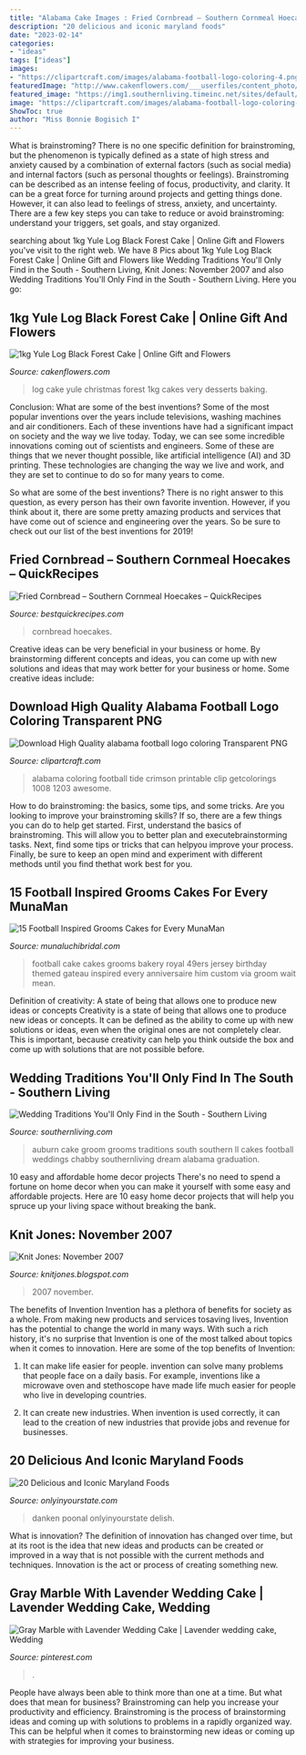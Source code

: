 ```yaml
---
title: "Alabama Cake Images : Fried Cornbread – Southern Cornmeal Hoecakes – Quickrecipes"
description: "20 delicious and iconic maryland foods"
date: "2023-02-14"
categories:
- "ideas"
tags: ["ideas"]
images:
- "https://clipartcraft.com/images/alabama-football-logo-coloring-4.png"
featuredImage: "http://www.cakenflowers.com/___userfiles/content_photo/1281.jpg"
featured_image: "https://img1.southernliving.timeinc.net/sites/default/files/styles/responsive_etr_gallery_desktop_portrait/public/image/2017/06/main/auburn-cake.jpg?itok=DJmdWC-w"
image: "https://clipartcraft.com/images/alabama-football-logo-coloring-4.png"
ShowToc: true
author: "Miss Bonnie Bogisich I"
---
```



What is brainstroming?
There is no one specific definition for brainstroming, but the phenomenon is typically defined as a state of high stress and anxiety caused by a combination of external factors (such as social media) and internal factors (such as personal thoughts or feelings). Brainstroming can be described as an intense feeling of focus, productivity, and clarity. It can be a great force for turning around projects and getting things done. However, it can also lead to feelings of stress, anxiety, and uncertainty. There are a few key steps you can take to reduce or avoid brainstroming: understand your triggers, set goals, and stay organized.

	

		
searching about 1kg Yule Log Black Forest Cake | Online Gift and Flowers you've visit to the right web. We have 8 Pics about 1kg Yule Log Black Forest Cake | Online Gift and Flowers like Wedding Traditions You&#039;ll Only Find in the South - Southern Living, Knit Jones: November 2007 and also Wedding Traditions You&#039;ll Only Find in the South - Southern Living. Here you go:
		
    
## 1kg Yule Log Black Forest Cake | Online Gift And Flowers

<img loading=lazy src="http://www.cakenflowers.com/___userfiles/content_photo/1281.jpg" onerror="this.onerror=null;this.src='https://tse1.mm.bing.net/th?id=OIP.hdBM5-ETxAH-zAmmCt9BFgHaMC&amp;pid=15.1';" alt="1kg Yule Log Black Forest Cake | Online Gift and Flowers">

_Source: cakenflowers.com_

>log cake yule christmas forest 1kg cakes very desserts baking. 

	

Conclusion: What are some of the best inventions?
Some of the most popular inventions over the years include televisions, washing machines and air conditioners. Each of these inventions have had a significant impact on society and the way we live today. 
Today, we can see some incredible innovations coming out of scientists and engineers. Some of these are things that we never thought possible, like artificial intelligence (AI) and 3D printing. These technologies are changing the way we live and work, and they are set to continue to do so for many years to come. 

So what are some of the best inventions? There is no right answer to this question, as every person has their own favorite invention. However, if you think about it, there are some pretty amazing products and services that have come out of science and engineering over the years. So be sure to check out our list of the best inventions for 2019!

    
## Fried Cornbread – Southern Cornmeal Hoecakes – QuickRecipes

<img loading=lazy src="https://bestquickrecipes.com/wp-content/uploads/2018/03/123-3.jpg" onerror="this.onerror=null;this.src='https://tse3.mm.bing.net/th?id=OIP.fHiBYrh-mFnPwSeSuBdwEQHaGo&amp;pid=15.1';" alt="Fried Cornbread – Southern Cornmeal Hoecakes – QuickRecipes">

_Source: bestquickrecipes.com_

>cornbread hoecakes. 

	

Creative ideas can be very beneficial in your business or home. By brainstorming different concepts and ideas, you can come up with new solutions and ideas that may work better for your business or home. Some creative ideas include:

    
## Download High Quality Alabama Football Logo Coloring Transparent PNG

<img loading=lazy src="https://clipartcraft.com/images/alabama-football-logo-coloring-4.png" onerror="this.onerror=null;this.src='https://tse1.mm.bing.net/th?id=OIP.d60sTUpiMDeRZJK_PbCiMwHaGN&amp;pid=15.1';" alt="Download High Quality alabama football logo coloring Transparent PNG">

_Source: clipartcraft.com_

>alabama coloring football tide crimson printable clip getcolorings 1008 1203 awesome. 

	

How to do brainstroming: the basics, some tips, and some tricks.
Are you looking to improve your brainstroming skills? If so, there are a few things you can do to help get started. First, understand the basics of brainstroming. This will allow you to better plan and executebrainstorming tasks. Next, find some tips or tricks that can helpyou improve your process. Finally, be sure to keep an open mind and experiment with different methods until you find thethat work best for you.

    
## 15 Football Inspired Grooms Cakes For Every MunaMan

<img loading=lazy src="http://www.munaluchibridal.com/wp-content/uploads/2015/09/49ers_grooms_cake_royal_bakery.jpg" onerror="this.onerror=null;this.src='https://tse2.mm.bing.net/th?id=OIP.uKecl_VmaoWxSiKTURJu2wHaLJ&amp;pid=15.1';" alt="15 Football Inspired Grooms Cakes for Every MunaMan">

_Source: munaluchibridal.com_

>football cake cakes grooms bakery royal 49ers jersey birthday themed gateau inspired every anniversaire him custom via groom wait mean. 

	

Definition of creativity: A state of being that allows one to produce new ideas or concepts
Creativity is a state of being that allows one to produce new ideas or concepts. It can be defined as the ability to come up with new solutions or ideas, even when the original ones are not completely clear. This is important, because creativity can help you think outside the box and come up with solutions that are not possible before.

    
## Wedding Traditions You&#039;ll Only Find In The South - Southern Living

<img loading=lazy src="https://img1.southernliving.timeinc.net/sites/default/files/styles/responsive_etr_gallery_desktop_portrait/public/image/2017/06/main/auburn-cake.jpg?itok=DJmdWC-w" onerror="this.onerror=null;this.src='https://tse3.mm.bing.net/th?id=OIP.1KMFhaxZ0tMijk9ymzVXOwHaLH&amp;pid=15.1';" alt="Wedding Traditions You&#039;ll Only Find in the South - Southern Living">

_Source: southernliving.com_

>auburn cake groom grooms traditions south southern ll cakes football weddings chabby southernliving dream alabama graduation. 

	

10 easy and affordable home decor projects
There's no need to spend a fortune on home decor when you can make it yourself with some easy and affordable projects. Here are 10 easy home decor projects that will help you spruce up your living space without breaking the bank.

    
## Knit Jones: November 2007

<img loading=lazy src="http://bp1.blogger.com/_X5gvFBIH7fo/R0Istri7meI/AAAAAAAAAI8/cJe0Wlw1iWU/s320/IMG_0685.JPG" onerror="this.onerror=null;this.src='https://tse4.mm.bing.net/th?id=OIP.iN1vwicqlht1fK9gX7iqmAAAAA&amp;pid=15.1';" alt="Knit Jones: November 2007">

_Source: knitjones.blogspot.com_

>2007 november. 

	

The benefits of Invention
Invention has a plethora of benefits for society as a whole. From making new products and services tosaving lives, Invention has the potential to change the world in many ways. With such a rich history, it's no surprise that Invention is one of the most talked about topics when it comes to innovation. Here are some of the top benefits of Invention: 
1. It can make life easier for people. invention can solve many problems that people face on a daily basis. For example, inventions like a microwave oven and stethoscope have made life much easier for people who live in developing countries.

2. It can create new industries. When invention is used correctly, it can lead to the creation of new industries that provide jobs and revenue for businesses.

    
## 20 Delicious And Iconic Maryland Foods

<img loading=lazy src="https://cdn.onlyinyourstate.com/wp-content/uploads/2016/03/cake.jpg" onerror="this.onerror=null;this.src='https://tse2.mm.bing.net/th?id=OIP.REfmGaD8uG3GDiV_g76HkQHaGd&amp;pid=15.1';" alt="20 Delicious and Iconic Maryland Foods">

_Source: onlyinyourstate.com_

>danken poonal onlyinyourstate delish. 

	

What is innovation?
The definition of innovation has changed over time, but at its root is the idea that new ideas and products can be created or improved in a way that is not possible with the current methods and techniques. Innovation is the act or process of creating something new.

    
## Gray Marble With Lavender Wedding Cake | Lavender Wedding Cake, Wedding

<img loading=lazy src="https://i.pinimg.com/originals/44/e6/2e/44e62edd519cc4f3256d3a2c5431bcea.jpg" onerror="this.onerror=null;this.src='https://tse1.mm.bing.net/th?id=OIP.2wDu8aa27aHFgMBohFG3QwHaLI&amp;pid=15.1';" alt="Gray Marble with Lavender Wedding Cake | Lavender wedding cake, Wedding">

_Source: pinterest.com_

>. 

	

People have always been able to think more than one at a time. But what does that mean for business? Brainstroming can help you increase your productivity and efficiency. Brainstroming is the process of brainstorming ideas and coming up with solutions to problems in a rapidly organized way. This can be helpful when it comes to brainstorming new ideas or coming up with strategies for improving your business.

